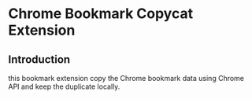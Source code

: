# Chrome Bookmark Copycat Extension

## Introduction

this bookmark extension copy the Chrome bookmark data using Chrome API and keep the duplicate locally.

